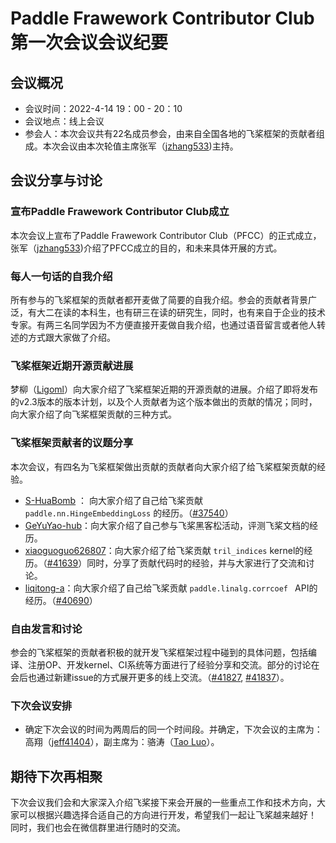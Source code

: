 # Paddle Frawework Contributor Club 第一次会议会议纪要

## 会议概况

- 会议时间：2022-4-14 19：00 - 20：10
- 会议地点：线上会议
- 参会人：本次会议共有22名成员参会，由来自全国各地的飞桨框架的贡献者组成。本次会议由本次轮值主席张军（[jzhang533](https://github.com/jzhang533))主持。

## 会议分享与讨论

### 宣布Paddle Frawework Contributor Club成立

本次会议上宣布了Paddle Frawework Contributor Club（PFCC）的正式成立，张军（[jzhang533](https://github.com/jzhang533))介绍了PFCC成立的目的，和未来具体开展的方式。

### 每人一句话的自我介绍

所有参与的飞桨框架的贡献者都开麦做了简要的自我介绍。参会的贡献者背景广泛，有大二在读的本科生，也有研三在读的研究生，同时，也有来自于企业的技术专家。有两三名同学因为不方便直接开麦做自我介绍，也通过语音留言或者他人转述的方式跟大家做了介绍。

### 飞桨框架近期开源贡献进展
梦柳（[Ligoml](https://github.com/Ligoml)）向大家介绍了飞桨框架近期的开源贡献的进展。介绍了即将发布的v2.3版本的版本计划，以及个人贡献者为这个版本做出的贡献的情况；同时，向大家介绍了向飞桨框架贡献的三种方式。

### 飞桨框架贡献者的议题分享

本次会议，有四名为飞桨框架做出贡献的贡献者向大家介绍了给飞桨框架贡献的经验。

- [S-HuaBomb](https://github.com/S-HuaBomb) ： 向大家介绍了自己给飞桨贡献 `paddle.nn.HingeEmbeddingLoss` 的经历。（[#37540](https://github.com/PaddlePaddle/Paddle/pull/37540)）
- [GeYuYao-hub](https://github.com/GeYuYao-hub)：向大家介绍了自己参与飞桨黑客松活动，评测飞桨文档的经历。
- [xiaoguoguo626807](https://github.com/xiaoguoguo626807)：向大家介绍了给飞桨贡献 `tril_indices` kernel的经历。（[#41639](https://github.com/PaddlePaddle/Paddle/pull/41639)）同时，分享了贡献代码时的经验，并与大家进行了交流和讨论。
- [liqitong-a](https://github.com/liqitong-a)：向大家介绍了自己给飞桨贡献 `paddle.linalg.corrcoef
` API的经历。（[#40690](https://github.com/PaddlePaddle/Paddle/pull/40690)）

### 自由发言和讨论
参会的飞桨框架的贡献者积极的就开发飞桨框架过程中碰到的具体问题，包括编译、注册OP、开发kernel、CI系统等方面进行了经验分享和交流。部分的讨论在会后也通过新建issue的方式展开更多的线上交流。（[#41827](https://github.com/PaddlePaddle/Paddle/issues/41827), [#41837](https://github.com/PaddlePaddle/Paddle/issues/41837)）。

### 下次会议安排
- 确定下次会议的时间为两周后的同一个时间段。并确定，下次会议的主席为：高翔（[jeff41404](https://github.com/jeff41404)），副主席为：骆涛（[Tao Luo](https://github.com/luotao1)）。



## 期待下次再相聚

下次会议我们会和大家深入介绍飞桨接下来会开展的一些重点工作和技术方向，大家可以根据兴趣选择合适自己的方向进行开发，希望我们一起让飞桨越来越好！
同时，我们也会在微信群里进行随时的交流。
